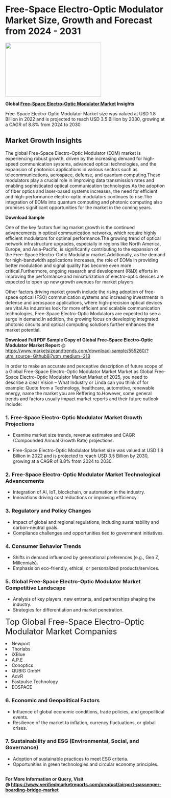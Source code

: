 <H1>Free-Space Electro-Optic Modulator Market Size, Growth and Forecast from 2024 - 2031</H1><img class="aligncenter size-medium wp-image-584254" src="https://thirdeyenews.in/wp-content/uploads/2024/09/Global-Market-Research-300x168.jpeg" alt="" width="300" height="168" /><p><strong>Global&nbsp;<a href="https://www.marketsizeandtrends.com/download-sample/555260/?utm_source=Github8j?utm_medium=218">Free-Space Electro-Optic Modulator Market</a> Insights</strong></p><p>Free-Space Electro-Optic Modulator Market size was valued at USD 1.8 Billion in 2022 and is projected to reach USD 3.5 Billion by 2030, growing at a CAGR of 8.8% from 2024 to 2030.</p><p><h2>Market Growth Insights</h2> <p>The global Free-Space Electro-Optic Modulator (EOM) market is experiencing robust growth, driven by the increasing demand for high-speed communication systems, advanced optical technologies, and the expansion of photonics applications in various sectors such as telecommunications, aerospace, defense, and quantum computing.These modulators play a crucial role in improving data transmission rates and enabling sophisticated optical communication technologies.As the adoption of fiber optics and laser-based systems increases, the need for efficient and high-performance electro-optic modulators continues to rise.The integration of EOMs into quantum computing and photonic computing also promises significant opportunities for the market in the coming years.</p> <p><strong>Download Sample</strong></p> <p>One of the key factors fueling market growth is the continued advancements in optical communication networks, which require highly efficient modulators for optimal performance.The growing trend of optical network infrastructure upgrades, especially in regions like North America, Europe, and Asia-Pacific, is significantly contributing to the expansion of the Free-Space Electro-Optic Modulator market.Additionally, as the demand for high-bandwidth applications increases, the role of EOMs in providing better modulation and signal quality has become even more critical.Furthermore, ongoing research and development (R&D) efforts in improving the performance and miniaturization of electro-optic devices are expected to open up new growth avenues for market players.</p> <p>Other factors driving market growth include the rising adoption of free-space optical (FSO) communication systems and increasing investments in defense and aerospace applications, where high-precision optical devices are vital.As industries look for more efficient and scalable communication technologies, Free-Space Electro-Optic Modulators are expected to see a surge in demand.In addition, the growing focus on developing integrated photonic circuits and optical computing solutions further enhances the market potential.</p> <p><span class=""><strong>Download Full PDF Sample Copy of Global Free-Space Electro-Optic Modulator Market Report</strong> @ <a href="https://www.marketsizeandtrends.com/download-sample/555260/?utm_source=Github8j?utm_medium=218" target="_blank">https://www.marketsizeandtrends.com/download-sample/555260/?utm_source=Github8j?utm_medium=218</a></span></p><p>In order to make an accurate and perceptive description of future scope of a Global&nbsp;Free-Space Electro-Optic Modulator Market Market as Global&nbsp;Free-Space Electro-Optic Modulator Market Market of 2025, you need to describe a clear Vision &ndash; What Industry or Linda can you think of for example: Quote from a Technology, healthcare, automotive, renewable energy, name the market you are Reffering to.However, some general trends and factors usually impact market reports and their future outlook include:</p><h3>1.&nbsp;<strong>Free-Space Electro-Optic Modulator Market Growth Projections</strong></h3><ul><li>Examine market size trends, revenue estimates and CAGR (Compounded Annual Growth Rate) projections.</li><li><p>Free-Space Electro-Optic Modulator Market size was valued at USD 1.8 Billion in 2022 and is projected to reach USD 3.5 Billion by 2030, growing at a CAGR of 8.8% from 2024 to 2030.</p></li></ul><h3>2.&nbsp;<strong>Free-Space Electro-Optic Modulator Market Technological Advancements</strong></h3><ul><li>Integration of AI, IoT, blockchain, or automation in the industry.</li><li>Innovations driving cost reductions or improving efficiency.</li></ul><h3>3.&nbsp;<strong>Regulatory and Policy Changes</strong></h3><ul><li>Impact of global and regional regulations, including sustainability and carbon-neutral goals.</li><li>Compliance challenges and opportunities tied to government initiatives.</li></ul><h3>4.&nbsp;<strong>Consumer Behavior Trends</strong></h3><ul><li>Shifts in demand influenced by generational preferences (e.g., Gen Z, Millennials).</li><li>Emphasis on eco-friendly, ethical, or personalized products/services.</li></ul><h3>5.&nbsp;<strong>Global Free-Space Electro-Optic Modulator Market Competitive Landscape</strong></h3><ul><li>Analysis of key players, new entrants, and partnerships shaping the industry.</li><li>Strategies for differentiation and market penetration.</li></ul><p data-pm-slice="1 1 []"><span style="color: inherit; font-family: inherit; font-size: 25px;">Top Global Free-Space Electro-Optic Modulator Market Companies</span></p><div class="" data-test-id=""><p><li>Newport</li><li> Thorlabs</li><li> iXBlue</li><li> A.P.E</li><li> Conoptics</li><li> QUBIG GmbH</li><li> AdvR</li><li> Fastpulse Technology</li><li> EOSPACE</li></p></div><h3>6.&nbsp;<strong>Economic and Geopolitical Factors</strong></h3><ul><li>Influence of global economic conditions, trade policies, and geopolitical events.</li><li>Resilience of the market to inflation, currency fluctuations, or global crises.</li></ul><h3>7.&nbsp;<strong>Sustainability and ESG (Environmental, Social, and Governance)</strong></h3><ul><li>Adoption of sustainable practices to meet ESG criteria.</li><li>Opportunities in green technologies and circular economy principles.</li></ul><h2><strong style="font-size: 14px;">For More Information or Query, Visit @&nbsp;</strong><a style="background-color: #ffffff; font-size: 14px;" href="https://www.marketsizeandtrends.com/report/free-space-electro-optic-modulator-market/" target="_blank">https://www.verifiedmarketreports.com/product/airport-passenger-boarding-bridge-market</a></h2>